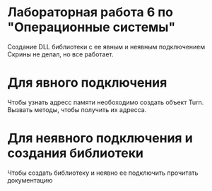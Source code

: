 # Лабораторная работа 6 по "Операционные системы"
Создание DLL библиотеки с ее явным и неявным подключением
Скрины не делал, но все работает.
# Для явного подключения
Чтобы узнать адресс памяти необоходимо создать объект Turn. Вызвать методы, чтобы получить их адресса.
# Для неявного подключения и создания библиотеки
Чтобы создать библиотеку и неявно ее подключить прочитать документацию
